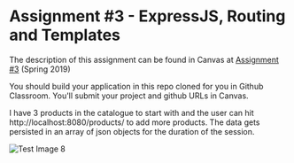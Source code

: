# Assignment #3 - ExpressJS, Routing and Templates

The description of this assignment can be found in Canvas at [Assignment #3](https://canvas.harvard.edu/courses/54354/assignments/249112) (Spring 2019)

You should build your application in this repo cloned for you in Github Classroom. You'll submit your project and github URLs in Canvas.

I have 3 products in the catalogue to start with and the user can hit http://localhost:8080/products/ to add more products. The data gets persisted in an array of json objects for the duration of the session.

![Test Image 8](https://github.com/HarvardDCENode/assignment-3-tmussa1/blob/master/homePage.PNG)




